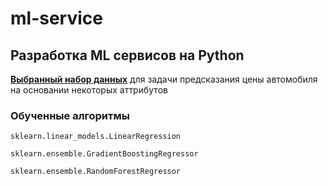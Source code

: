# ml-service

## Разработка ML сервисов на Python

**[Выбранный набор данных](https://www.kaggle.com/datasets/imgowthamg/car-price)** для задачи предсказания цены автомобиля на основании некоторых аттрибутов

### Обученные алгоритмы

`sklearn.linear_models.LinearRegression`

`sklearn.ensemble.GradientBoostingRegressor`

`sklearn.ensemble.RandomForestRegressor`


